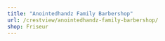 ```yaml
---
title: "Anointedhandz Family Barbershop"
url: /crestview/anointedhandz-family-barbershop/
shop: Friseur
---
```

